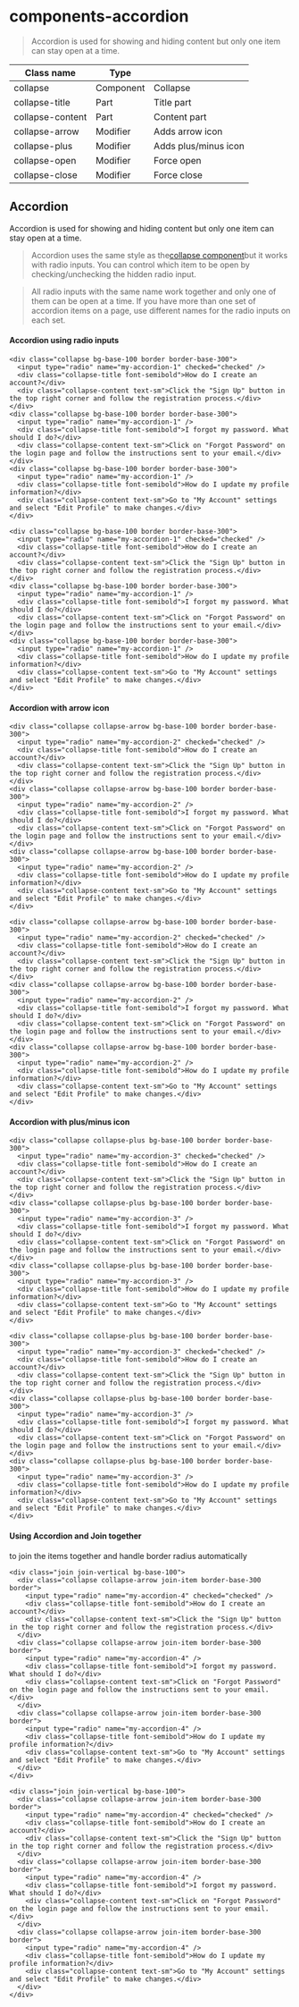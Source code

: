 # components-accordion

> Accordion is used for showing and hiding content but only one item can stay open at a time.

| Class name       | Type      |                      |
| ---------------- | --------- | -------------------- |
| collapse         | Component | Collapse             |
| collapse-title   | Part      | Title part           |
| collapse-content | Part      | Content part         |
| collapse-arrow   | Modifier  | Adds arrow icon      |
| collapse-plus    | Modifier  | Adds plus/minus icon |
| collapse-open    | Modifier  | Force open           |
| collapse-close   | Modifier  | Force close          |

## Accordion

Accordion is used for showing and hiding content but only one item can stay open at a time.

> Accordion uses the same style as the[collapse component](/components/collapse/)but it works with radio inputs. You can control which item to be open by checking/unchecking the hidden radio input.

> All radio inputs with the same name work together and only one of them can be open at a time. If you have more than one set of accordion items on a page, use different names for the radio inputs on each set.

[](#accordion-using-radio-inputs)

#### Accordion using radio inputs

    <div class="collapse bg-base-100 border border-base-300">
      <input type="radio" name="my-accordion-1" checked="checked" />
      <div class="collapse-title font-semibold">How do I create an account?</div>
      <div class="collapse-content text-sm">Click the "Sign Up" button in the top right corner and follow the registration process.</div>
    </div>
    <div class="collapse bg-base-100 border border-base-300">
      <input type="radio" name="my-accordion-1" />
      <div class="collapse-title font-semibold">I forgot my password. What should I do?</div>
      <div class="collapse-content text-sm">Click on "Forgot Password" on the login page and follow the instructions sent to your email.</div>
    </div>
    <div class="collapse bg-base-100 border border-base-300">
      <input type="radio" name="my-accordion-1" />
      <div class="collapse-title font-semibold">How do I update my profile information?</div>
      <div class="collapse-content text-sm">Go to "My Account" settings and select "Edit Profile" to make changes.</div>
    </div>

    <div class="collapse bg-base-100 border border-base-300">
      <input type="radio" name="my-accordion-1" checked="checked" />
      <div class="collapse-title font-semibold">How do I create an account?</div>
      <div class="collapse-content text-sm">Click the "Sign Up" button in the top right corner and follow the registration process.</div>
    </div>
    <div class="collapse bg-base-100 border border-base-300">
      <input type="radio" name="my-accordion-1" />
      <div class="collapse-title font-semibold">I forgot my password. What should I do?</div>
      <div class="collapse-content text-sm">Click on "Forgot Password" on the login page and follow the instructions sent to your email.</div>
    </div>
    <div class="collapse bg-base-100 border border-base-300">
      <input type="radio" name="my-accordion-1" />
      <div class="collapse-title font-semibold">How do I update my profile information?</div>
      <div class="collapse-content text-sm">Go to "My Account" settings and select "Edit Profile" to make changes.</div>
    </div>

[](#accordion-with-arrow-icon)

#### Accordion with arrow icon

    <div class="collapse collapse-arrow bg-base-100 border border-base-300">
      <input type="radio" name="my-accordion-2" checked="checked" />
      <div class="collapse-title font-semibold">How do I create an account?</div>
      <div class="collapse-content text-sm">Click the "Sign Up" button in the top right corner and follow the registration process.</div>
    </div>
    <div class="collapse collapse-arrow bg-base-100 border border-base-300">
      <input type="radio" name="my-accordion-2" />
      <div class="collapse-title font-semibold">I forgot my password. What should I do?</div>
      <div class="collapse-content text-sm">Click on "Forgot Password" on the login page and follow the instructions sent to your email.</div>
    </div>
    <div class="collapse collapse-arrow bg-base-100 border border-base-300">
      <input type="radio" name="my-accordion-2" />
      <div class="collapse-title font-semibold">How do I update my profile information?</div>
      <div class="collapse-content text-sm">Go to "My Account" settings and select "Edit Profile" to make changes.</div>
    </div>

    <div class="collapse collapse-arrow bg-base-100 border border-base-300">
      <input type="radio" name="my-accordion-2" checked="checked" />
      <div class="collapse-title font-semibold">How do I create an account?</div>
      <div class="collapse-content text-sm">Click the "Sign Up" button in the top right corner and follow the registration process.</div>
    </div>
    <div class="collapse collapse-arrow bg-base-100 border border-base-300">
      <input type="radio" name="my-accordion-2" />
      <div class="collapse-title font-semibold">I forgot my password. What should I do?</div>
      <div class="collapse-content text-sm">Click on "Forgot Password" on the login page and follow the instructions sent to your email.</div>
    </div>
    <div class="collapse collapse-arrow bg-base-100 border border-base-300">
      <input type="radio" name="my-accordion-2" />
      <div class="collapse-title font-semibold">How do I update my profile information?</div>
      <div class="collapse-content text-sm">Go to "My Account" settings and select "Edit Profile" to make changes.</div>
    </div>

[](#accordion-with-plusminus-icon)

#### Accordion with plus/minus icon

    <div class="collapse collapse-plus bg-base-100 border border-base-300">
      <input type="radio" name="my-accordion-3" checked="checked" />
      <div class="collapse-title font-semibold">How do I create an account?</div>
      <div class="collapse-content text-sm">Click the "Sign Up" button in the top right corner and follow the registration process.</div>
    </div>
    <div class="collapse collapse-plus bg-base-100 border border-base-300">
      <input type="radio" name="my-accordion-3" />
      <div class="collapse-title font-semibold">I forgot my password. What should I do?</div>
      <div class="collapse-content text-sm">Click on "Forgot Password" on the login page and follow the instructions sent to your email.</div>
    </div>
    <div class="collapse collapse-plus bg-base-100 border border-base-300">
      <input type="radio" name="my-accordion-3" />
      <div class="collapse-title font-semibold">How do I update my profile information?</div>
      <div class="collapse-content text-sm">Go to "My Account" settings and select "Edit Profile" to make changes.</div>
    </div>

    <div class="collapse collapse-plus bg-base-100 border border-base-300">
      <input type="radio" name="my-accordion-3" checked="checked" />
      <div class="collapse-title font-semibold">How do I create an account?</div>
      <div class="collapse-content text-sm">Click the "Sign Up" button in the top right corner and follow the registration process.</div>
    </div>
    <div class="collapse collapse-plus bg-base-100 border border-base-300">
      <input type="radio" name="my-accordion-3" />
      <div class="collapse-title font-semibold">I forgot my password. What should I do?</div>
      <div class="collapse-content text-sm">Click on "Forgot Password" on the login page and follow the instructions sent to your email.</div>
    </div>
    <div class="collapse collapse-plus bg-base-100 border border-base-300">
      <input type="radio" name="my-accordion-3" />
      <div class="collapse-title font-semibold">How do I update my profile information?</div>
      <div class="collapse-content text-sm">Go to "My Account" settings and select "Edit Profile" to make changes.</div>
    </div>

[](#using-accordion-and-join-together)

#### Using Accordion and Join together

to join the items together and handle border radius automatically

    <div class="join join-vertical bg-base-100">
      <div class="collapse collapse-arrow join-item border-base-300 border">
        <input type="radio" name="my-accordion-4" checked="checked" />
        <div class="collapse-title font-semibold">How do I create an account?</div>
        <div class="collapse-content text-sm">Click the "Sign Up" button in the top right corner and follow the registration process.</div>
      </div>
      <div class="collapse collapse-arrow join-item border-base-300 border">
        <input type="radio" name="my-accordion-4" />
        <div class="collapse-title font-semibold">I forgot my password. What should I do?</div>
        <div class="collapse-content text-sm">Click on "Forgot Password" on the login page and follow the instructions sent to your email.</div>
      </div>
      <div class="collapse collapse-arrow join-item border-base-300 border">
        <input type="radio" name="my-accordion-4" />
        <div class="collapse-title font-semibold">How do I update my profile information?</div>
        <div class="collapse-content text-sm">Go to "My Account" settings and select "Edit Profile" to make changes.</div>
      </div>
    </div>

    <div class="join join-vertical bg-base-100">
      <div class="collapse collapse-arrow join-item border-base-300 border">
        <input type="radio" name="my-accordion-4" checked="checked" />
        <div class="collapse-title font-semibold">How do I create an account?</div>
        <div class="collapse-content text-sm">Click the "Sign Up" button in the top right corner and follow the registration process.</div>
      </div>
      <div class="collapse collapse-arrow join-item border-base-300 border">
        <input type="radio" name="my-accordion-4" />
        <div class="collapse-title font-semibold">I forgot my password. What should I do?</div>
        <div class="collapse-content text-sm">Click on "Forgot Password" on the login page and follow the instructions sent to your email.</div>
      </div>
      <div class="collapse collapse-arrow join-item border-base-300 border">
        <input type="radio" name="my-accordion-4" />
        <div class="collapse-title font-semibold">How do I update my profile information?</div>
        <div class="collapse-content text-sm">Go to "My Account" settings and select "Edit Profile" to make changes.</div>
      </div>
    </div>
